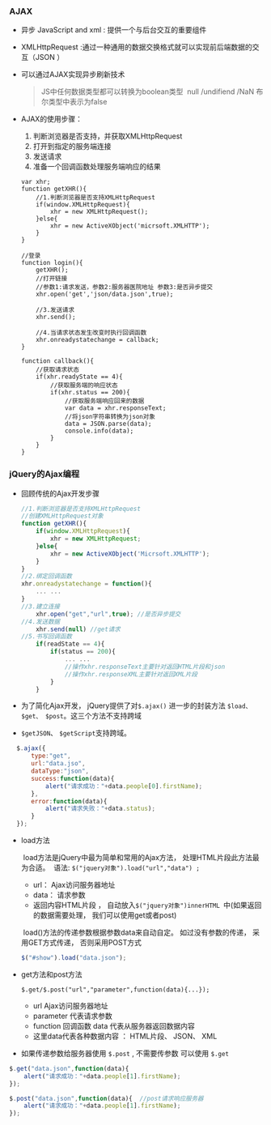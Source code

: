 ### AJAX

* 异步 JavaScript and xml : 提供一个与后台交互的重要组件

* XMLHttpRequest :通过一种通用的数据交换格式就可以实现前后端数据的交互（JSON ）

* 可以通过AJAX实现异步刷新技术

  > JS中任何数据类型都可以转换为boolean类型
  > ​	null /undifiend /NaN 布尔类型中表示为false

* AJAX的使用步骤：

  1. 判断浏览器是否支持，并获取XMLHttpRequest
  2. 打开到指定的服务端连接
  3. 发送请求
  4. 准备一个回调函数处理服务端响应的结果

  ```JS
  var xhr;
  function getXHR(){
      //1.判断浏览器是否支持XMLHttpRequest
      if(window.XMLHttpRequest){
          xhr = new XMLHttpRequest();
      }else{
          xhr = new ActiveXObject('micrsoft.XMLHTTP');
      }
  }
  
  //登录
  function login(){
      getXHR();
      //打开链接
      //参数1:请求发送，参数2:服务器医院地址 参数3:是否异步提交
      xhr.open('get','json/data.json',true);
  
      //3.发送请求
      xhr.send();
  
      //4.当请求状态发生改变时执行回调函数
      xhr.onreadystatechange = callback;
  }
  
  function callback(){
      //获取请求状态
      if(xhr.readyState == 4){
          //获取服务端的响应状态
          if(xhr.status == 200){
              //获取服务端响应回来的数据
              var data = xhr.responseText;
              //将json字符串转换为json对象
              data = JSON.parse(data); 
              console.info(data);
          }
      }
  }
  ```


### jQuery的Ajax编程

- 回顾传统的Ajax开发步骤

  ```javascript
  //1.判断浏览器是否支持XMLHttpRequest
  //创建XMLHttpRequest对象
  function getXHR(){
      if(window.XMLHttpRequest){
          xhr = new XMLHttpRequest; 
      }else{
          xhr = new ActiveXObject('Micrsoft.XMLHTTP');
      }
  }
  //2.绑定回调函数
  xhr.onreadystatechange = function(){
      ... ...
  }
  //3.建立连接
      xhr.open("get","url",true); //是否异步提交
  //4.发送数据
      xhr.send(null) //get请求
  //5.书写回调函数
      if(readState == 4){
          if(status == 200){
              ... ...
              //操作xhr.responseText主要针对返回HTML片段和json
              //操作xhr.responseXML主要针对返回XML片段
          }
      }
  ```

- 为了简化Ajax开发， jQuery提供了对`$.ajax()` 进一步的封装方法 `$load、 $get、 $post`。这三个方法不支持跨域 

- `$getJSON`、 `$getScript`支持跨域。

```javascript
  $.ajax({
      type:"get",
      url:"data.jso",
      dataType:"json",
      success:function(data){
          alert("请求成功："+data.people[0].firstName);
      },
      error:function(data){
          alert("请求失败："+data.status);
      }
  });
```

- load方法

  ​	load方法是jQuery中最为简单和常用的Ajax方法， 处理HTML片段此方法最为合适。
  ​	语法:
  ​	`$("jquery对象").load("url","data") ;`

  - url： Ajax访问服务器地址
  - data： 请求参数
  - 返回内容HTML片段 ， 自动放入`$("jquery对象")innerHTML `中(如果返回的数据需要处理， 我们可以使用get或者post)

  ​	load()方法的传递参数根据参数data来自动自定。 如过没有参数的传递， 采用GET方式传递， 否则采用POST方式	

  ```javascript
  $("#show").load("data.json");	
  ```

- get方法和post方法

  `$.get/$.post("url","parameter",function(data){...});`

  - url       Ajax访问服务器地址
  - parameter  代表请求参数
  - function  回调函数 data 代表从服务器返回数据内容
  - 这里data代表各种数据内容 ： HTML片段、 JSON、 XML

- 如果传递参数给服务器使用 `$.post` , 不需要传参数 可以使用 `$.get`

```javascript
$.get("data.json",function(data){
    alert("请求成功："+data.people[1].firstName);
});

$.post("data.json",function(data){	//post请求响应服务器
    alert("请求成功："+data.people[1].firstName);	
});
```


